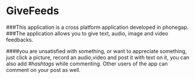 GiveFeeds
=========

###This application is a cross platform application developed in phonegap. 
###The application allows you to give text, audio, image and video feedbacks.

####you are unsatisfied with something, or want to appreciate something, just click a picture, record an audio,video and post it with text on it, you can also add *#hashtags* while commenting. Other users of the app can comment on your post as well.


